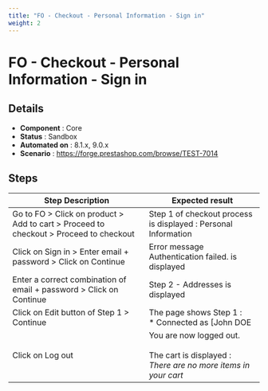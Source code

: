 ```yaml
---
title: "FO - Checkout - Personal Information - Sign in"
weight: 2
---
```


# FO - Checkout - Personal Information - Sign in
## Details
* **Component** : Core
* **Status** : Sandbox
* **Automated on** : 8.1.x, 9.0.x
* **Scenario** : https://forge.prestashop.com/browse/TEST-7014

## Steps
| Step Description | Expected result |
| ----- | ----- |
| Go to FO > Click on product > Add to cart > Proceed to checkout > Proceed to checkout | Step 1 of checkout process is displayed : Personal Information |
| Click on Sign in > Enter email + password > Click on Continue | Error message Authentication failed. is displayed |
| Enter a correct combination of email + password > Click on Continue | Step 2 - Addresses is displayed |
| Click on Edit button of Step 1 > Continue | The page shows Step 1 :<br> * Connected as [John DOE|http://127.0.0.1:8081/develop/en/identity].<br> * Not you? [Log out|http://127.0.0.1:8081/develop/en/?mylogout=]<br><br>_If you sign out now, your cart will be emptied._ |
| Click on Log out | You are now logged out.<br><br>The cart is displayed :<br> _There are no more items in your cart_ |